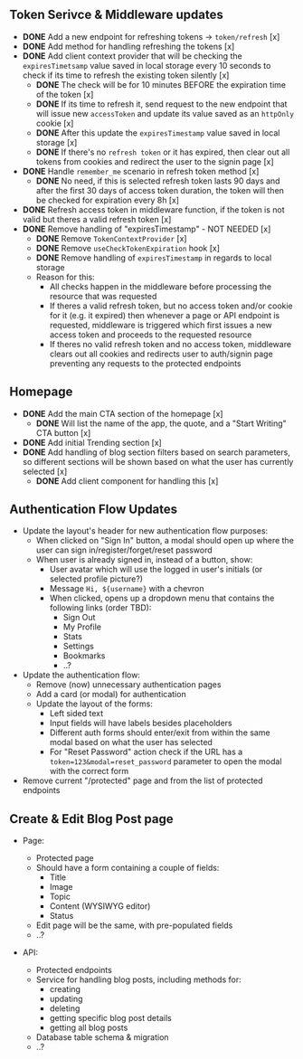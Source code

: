 ## Token Serivce & Middleware updates

- **DONE** Add a new endpoint for refreshing tokens -> `token/refresh` [x]
- **DONE** Add method for handling refreshing the tokens [x]
- **DONE** Add client context provider that will be checking the `expiresTimetsamp` value saved in local storage
  every 10 seconds to check if its time to refresh the existing token silently [x]
  - **DONE** The check will be for 10 minutes BEFORE the expiration time of the token [x]
  - **DONE** If its time to refresh it, send request to the new endpoint that will issue new `accessToken`
    and update its value saved as an `httpOnly` cookie [x]
  - **DONE** After this update the `expiresTimestamp` value saved in local storage [x]
  - **DONE** If there's no `refresh token` or it has expired, then clear out all tokens from cookies and redirect
    the user to the signin page [x]
- **DONE** Handle `remember_me` scenario in refresh token method [x]
  - **DONE** No need, if this is selected refresh token lasts 90 days and after
    the first 30 days of access token duration, the token will then be
    checked for expiration every 8h [x]
- **DONE** Refresh access token in middleware function, if the token is not valid but theres a valid refresh token [x]
- **DONE** Remove handling of "expiresTimestamp" - NOT NEEDED [x]
  - **DONE** Remove `TokenContextProvider` [x]
  - **DONE** Remove `useCheckTokenExpiration` hook [x]
  - **DONE** Remove handling of `expiresTimestamp` in regards to local storage
  - Reason for this:
    - All checks happen in the middleware before processing the resource that was requested
    - If theres a valid refresh token, but no access token and/or cookie for it (e.g. it expired)
      then whenever a page or API endpoint is requested, middleware is triggered which first issues a new access token
      and proceeds to the requested resource
    - If theres no valid refresh token and no access token, middleware clears out all cookies and redirects user to auth/signin page
      preventing any requests to the protected endpoints

## Homepage

- **DONE** Add the main CTA section of the homepage [x]
  - **DONE** Will list the name of the app, the quote, and a "Start Writing" CTA button [x]
- **DONE** Add initial Trending section [x]
- **DONE** Add handling of blog section filters based on search parameters,
  so different sections will be shown based on what the user has currently selected [x]
  - **DONE** Add client component for handling this [x]

## Authentication Flow Updates

- Update the layout's header for new authentication flow purposes:
  - When clicked on "Sign In" button, a modal should open up where the user can sign in/register/forget/reset password
  - When user is already signed in, instead of a button, show:
    - User avatar which will use the logged in user's initials (or selected profile picture?)
    - Message `Hi, ${username}` with a chevron
    - When clicked, opens up a dropdown menu that contains the following links (order TBD):
      - Sign Out
      - My Profile
      - Stats
      - Settings
      - Bookmarks
      - ..?
- Update the authentication flow:
  - Remove (now) unnecessary authentication pages
  - Add a card (or modal) for authentication
  - Update the layout of the forms:
    - Left sided text
    - Input fields will have labels besides placeholders
    - Different auth forms should enter/exit from within the same modal based on what the user has selected
    - For "Reset Password" action check if the URL has a `token=123&modal=reset_password` parameter to open the modal with the correct form
- Remove current "/protected" page and from the list of protected endpoints

## Create & Edit Blog Post page

- Page:

  - Protected page
  - Should have a form containing a couple of fields:
    - Title
    - Image
    - Topic
    - Content (WYSIWYG editor)
    - Status
  - Edit page will be the same, with pre-populated fields
  - ..?

- API:
  - Protected endpoints
  - Service for handling blog posts, including methods for:
    - creating
    - updating
    - deleting
    - getting specific blog post details
    - getting all blog posts
  - Database table schema & migration
  - ..?
